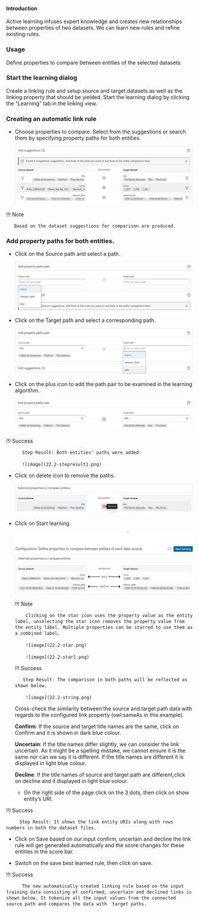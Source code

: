 #### **Introduction**

Active learning infuses expert knowledge and creates new relationships between properties of two datasets. We can learn new rules and refine existing rules.

### **Usage**

Define properties to compare between entities of the selected datasets.

### **Start the learning dialog**

Create a linking rule and setup source and target datasets as well as the linking property that should be yielded. Start the learning dialog by clicking the “Learning” tab in the linking view.

### **Creating an automatic link rule**

- Choose properties to compare. Select from the suggestions or search them by specifying property paths for both entities.

    ![image](22.2-Suggestion.png)

!!! Note

       Based on the dataset suggestions for comparison are produced.

         

  ### **Add property paths for both entities**.

 - Click on the Source path and select a path.

     ![image](22.2-Sourcepath.png)

 - Click on the Target path and select a corresponding path.

      ![image](22.2-targetpath.png)    

 - Click on the plus icon to add the path pair to be examined in the learning algorithm.

     ![image](22.2-plusicon.png)


  !!! Success

          Step Result: Both entities' paths were added.          

          ![image](22.2-stepresult1.png)

 - Click on delete icon to remove the paths.

     ![image](22.2-delete.png)

 - Click on Start learning.

    ![image](22.2-startlearning.png)

    !!! Note

           Clicking on the star icon uses the property value as the entity label, unselecting the star icon removes the property value from the entity label. Multiple properties can be starred to use them as a combined label.

           ![image](22.2-star.png)

           ![image](22.2-star1.png)

    !!! Success

          Step Result: The comparison in both paths will be reflected as shown below.
           
           ![image](22.2-string.png)    

    Cross-check the similarity between the source and target path data with regards to the configured link property (owl:sameAs in this example).
    
    **Confirm**: If the source and target title names are the same, click on Confirm and it is shown in dark blue colour.  

    **Uncertain**: If the title names differ slightly, we can consider the link uncertain. As it might be a spelling mistake, we cannot ensure it is the same nor can we say it is different. If the title names are different it is displayed in light blue colour.      

    **Decline**: If the title names of source and target path are different,click on decline and it displayed in light blue colour. 

    - On the right side of the page click on the 3 dots, then click on show entity’s URI.

!!! Success

         Step Result: It shows the link entity URIs along with rows numbers in both the dataset files.

- Click on Save based on our input confirm, uncertain and decline the link rule will get generated automatically and the score changes for these entities in the score bar.

- Switch on the save best learned rule, then click on save.

!!! Success

          The new automatically created linking rule based on the input training data consisting of confirmed, uncertain and declined links is shown below. It tokenize all the input values from the connected source path and compares the data with  target paths.